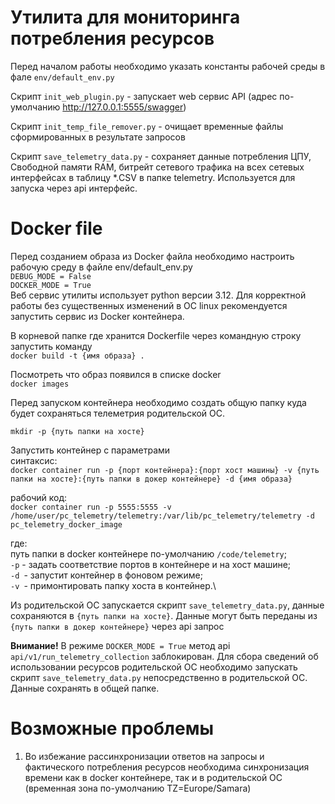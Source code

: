 # Утилита для мониторинга потребления ресурсов 

Перед началом работы необходимо указать константы рабочей среды в фале `env/default_env.py`

Скрипт `init_web_plugin.py` - запускает web сервис API (адрес по-умолчанию http://127.0.0.1:5555/swagger)

Скрипт `init_temp_file_remover.py` - очищает временные файлы сформированных в результате запросов

Скрипт `save_telemetry_data.py` - сохраняет данные потребления ЦПУ, Свободной памяти RAM, битрейт сетевого трафика
на всех сетевых интерфейсах в таблицу *.CSV в папке telemetry. Используется для запуска через api интерфейс.
 

# Docker file

Перед созданием образа из Docker файла необходимо настроить рабочую
среду в файле env/default_env.py\
`DEBUG_MODE = False` \
`DOCKER_MODE = True`\
Веб сервис утилиты использует python версии 3.12. Для корректной работы без существенных изменений в ОС linux 
рекомендуется запустить сервис из Docker контейнера.

В корневой папке где хранится Dockerfile через командную строку запустить команду\
`docker build -t {имя образа} .`

Посмотреть что образ появился в списке docker\
`docker images`

Перед запуском контейнера необходимо создать общую папку куда будет сохраняться телеметрия родительской ОС.

`mkdir -p {путь папки на хосте}`

Запустить контейнер с параметрами\
cинтаксис:\
`docker container run -p {порт контейнера}:{порт хост машины} -v {путь папки на хосте}:{путь папки в докер контейнере} -d {имя образа}`

рабочий код:\
`docker container run -p 5555:5555 -v /home/user/pc_telemetry/telemetry:/var/lib/pc_telemetry/telemetry -d pc_telemetry_docker_image`

где:\
путь папки в docker контейнере по-умолчанию `/code/telemetry`;\
`-p` - задать соответствие портов в контейнере и на хост машине;\
`-d `- запустит контейнер в фоновом режиме;\
`-v `- примонтировать папку хоста в контейнер.\

Из родительской ОС запускается скрипт `save_telemetry_data.py`, данные сохраняются в `{путь папки на хосте}`. 
Данные могут быть переданы из `{путь папки в докер контейнере}` через api запрос

**Внимание!** В режиме `DOCKER_MODE = True` метод api `api/v1/run_telemetry_collection` заблокирован.
Для сбора сведений об использовании ресурсов родительской ОС необходимо запускать скрипт 
`save_telemetry_data.py` непосредственно в родительской ОС. Данные сохранять в общей папке.

# Возможные проблемы
1. Во избежание рассинхронизации ответов на запросы и фактического потребления ресурсов необходима 
синхронизация времени как в docker контейнере, так и в родительской ОС (временная зона по-умолчанию
 TZ=Europe/Samara)
